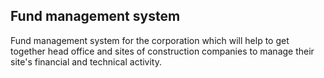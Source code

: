 ## Fund management system
Fund management system for the corporation which will help to get together head office and sites of construction companies to manage their site's financial and technical activity.
